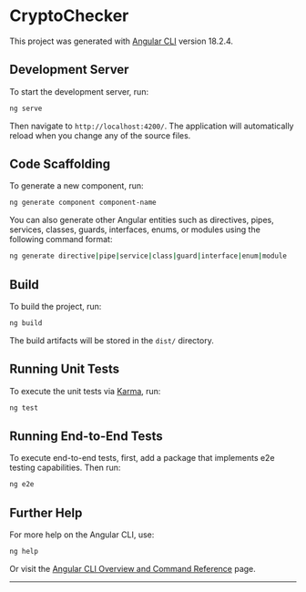 # CryptoChecker

This project was generated with [Angular CLI](https://github.com/angular/angular-cli) version 18.2.4.

## Development Server

To start the development server, run:

```bash
ng serve
```

Then navigate to `http://localhost:4200/`. The application will automatically reload when you change any of the source files.

## Code Scaffolding

To generate a new component, run:

```bash
ng generate component component-name
```

You can also generate other Angular entities such as directives, pipes, services, classes, guards, interfaces, enums, or modules using the following command format:

```bash
ng generate directive|pipe|service|class|guard|interface|enum|module
```

## Build

To build the project, run:

```bash
ng build
```

The build artifacts will be stored in the `dist/` directory.

## Running Unit Tests

To execute the unit tests via [Karma](https://karma-runner.github.io), run:

```bash
ng test
```

## Running End-to-End Tests

To execute end-to-end tests, first, add a package that implements e2e testing capabilities. Then run:

```bash
ng e2e
```

## Further Help

For more help on the Angular CLI, use:

```bash
ng help
```

Or visit the [Angular CLI Overview and Command Reference](https://angular.dev/tools/cli) page.

---

